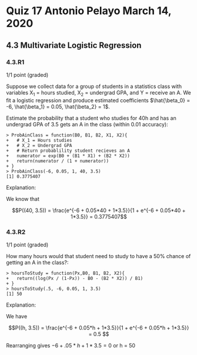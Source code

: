 # Quiz 17 Antonio Pelayo March 14, 2020
## 4.3 Multivariate Logistic Regression
### 4.3.R1

1/1 point (graded)

Suppose we collect data for a group of students in a statistics class with 
variables X<sub>1</sub> = hours studied, X<sub>2</sub> = undergrad GPA, and 
Y = receive an A. We fit a logistic regression and produce estimated 
coefficients $`\hat{\beta_0} = -6, \hat{\beta_1} = 0.05, \hat{\beta_2} = 1`$.

Estimate the probability that a student who studies for 40h and has an 
undergrad GPA of 3.5 gets an A in the class (within 0.01 accuracy):

```{r}
> ProbAinClass = function(B0, B1, B2, X1, X2){
+   # X_1 = Hours studies
+   # X_2 = Undergrad GPA
+   # Return probablility student recieves an A
+   numerator = exp(B0 + (B1 * X1) + (B2 * X2))
+   return(numerator / (1 + numerator))
+ }
> ProbAinClass(-6, 0.05, 1, 40, 3.5)
[1] 0.3775407
```
Explanation:

We know that
```math
P((40, 3.5)) = \frac{e^{-6 + 0.05*40 + 1*3.5}}{1 + e^{-6 + 0.05*40 + 1*3.5}}
             = 0.3775407
```
### 4.3.R2
1/1 point (graded)

How many hours would that student need to study to have a 50% chance of getting an A in the class?:


```{r}
> hoursToStudy = function(Px,B0, B1, B2, X2){
+   return((log(Px / (1-Px)) - B0 - (B2 * X2)) / B1)
+ }
> hoursToStudy(.5, -6, 0.05, 1, 3.5)
[1] 50
```
Explanation:

We have 
```math
P((h, 3.5)) = \frac{e^{-6 + 0.05*h + 1*3.5}}{1 + e^{-6 + 0.05*h + 1*3.5}} = 0.5

```
Rearranging gives $`−6 + .05*h + 1* 3.5 = 0`$ or h = 50